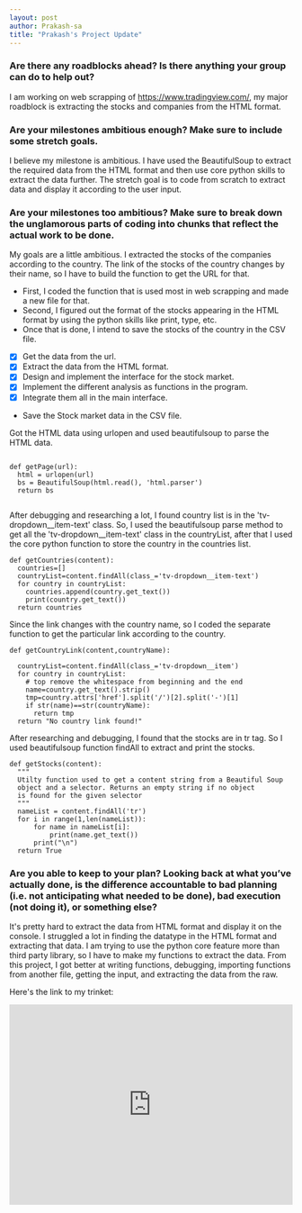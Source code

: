 ```yaml
---
layout: post
author: Prakash-sa
title: "Prakash's Project Update"
---
```


### Are there any roadblocks ahead? Is there anything your group can do to help out?
I am working on web scrapping of https://www.tradingview.com/, my major roadblock is extracting the stocks and companies from the HTML format. 

### Are your milestones ambitious enough? Make sure to include some stretch goals.
I believe my milestone is ambitious. I have used the BeautifulSoup to extract the required data from the HTML format and then use core python skills to extract the data further. The stretch goal is to code from scratch to extract data and display it according to the user input.

### Are your milestones too ambitious? Make sure to break down the unglamorous parts of coding into chunks that reflect the actual work to be done.
My goals are a little ambitious. I extracted the stocks of the companies according to the country. The link of the stocks of the country changes by their name, so I have to build the function to get the URL for that.

- First, I coded the function that is used most in web scrapping and made a new file for that.
- Second, I figured out the format of the stocks appearing in the HTML format by using the python skills like print, type, etc.
- Once that is done, I intend to save the stocks of the country in the CSV file.

- [x] Get the data from the url.
- [x] Extract the data from the HTML format.
- [x] Design and implement the interface for the stock market.
- [x] Implement the different analysis as functions in the program.
- [x] Integrate them all in the main interface.
- Save the Stock market data in the CSV file.


Got the HTML data using urlopen and used beautifulsoup to parse the HTML data. 
```

def getPage(url):
  html = urlopen(url)
  bs = BeautifulSoup(html.read(), 'html.parser')
  return bs
  
```

After debugging and researching a lot, I found country list is in the 'tv-dropdown__item-text' class. So, I used the beautifulsoup parse method to get all the 'tv-dropdown__item-text' class in the countryList, after that I used the core python function to store the country in the countries list.

```
def getCountries(content):
  countries=[]
  countryList=content.findAll(class_='tv-dropdown__item-text')
  for country in countryList:
    countries.append(country.get_text())
    print(country.get_text())
  return countries
```

Since the link changes with the country name, so I coded the separate function to get the particular link according to the country.

```
def getCountryLink(content,countryName):
    
  countryList=content.findAll(class_='tv-dropdown__item')
  for country in countryList:
    # top remove the whitespace from beginning and the end
    name=country.get_text().strip()
    tmp=country.attrs['href'].split('/')[2].split('-')[1]
    if str(name)==str(countryName):
      return tmp
  return "No country link found!"
```

After researching and debugging, I found that the stocks are in tr tag. So I used beautifulsoup function findAll to extract and print the stocks.

```
def getStocks(content):
  """
  Utilty function used to get a content string from a Beautiful Soup
  object and a selector. Returns an empty string if no object
  is found for the given selector
  """
  nameList = content.findAll('tr')
  for i in range(1,len(nameList)):
      for name in nameList[i]:
          print(name.get_text())
      print("\n")
  return True  
```


### Are you able to keep to your plan? Looking back at what you’ve actually done, is the difference accountable to bad planning (i.e. not anticipating what needed to be done), bad execution (not doing it), or something else?
It's pretty hard to extract the data from HTML format and display it on the console. I struggled a lot in finding the datatype in the HTML format and extracting that data. I am trying to use the python core feature more than third party library, so I have to make my functions to extract the data.
From this project, I got better at writing functions, debugging, importing functions from another file, getting the input, and extracting the data from the raw.

Here's the link to my trinket:
<iframe src="https://trinket.io/embed/python3/54256b5176" width="100%" height="356" frameborder="0" marginwidth="0" marginheight="0" allowfullscreen></iframe>
